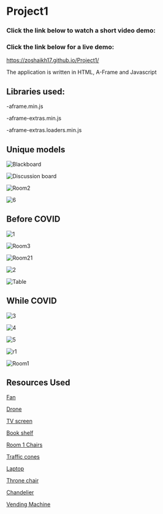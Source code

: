 # Project1

### Click the link below to watch a short video demo:


### Click the link below for a live demo:
https://zoshaikh17.github.io/Project1/

The application is written in HTML, A-Frame and Javascript
## Libraries used:
-aframe.min.js

-aframe-extras.min.js

-aframe-extras.loaders.min.js

## Unique models
![Blackboard](https://user-images.githubusercontent.com/55362861/95022670-e6ca8f00-0635-11eb-87ba-ed6a97143e4b.PNG)

![Discussion board](https://user-images.githubusercontent.com/55362861/95022689-124d7980-0636-11eb-9a5e-f759c93b95eb.PNG)

![Room2](https://user-images.githubusercontent.com/55362861/95022692-137ea680-0636-11eb-9193-0ae016735286.PNG)

![6](https://user-images.githubusercontent.com/55362861/95026813-a4b34480-0659-11eb-9252-ad29f2adfd9c.JPG)

## Before COVID 
![1](https://user-images.githubusercontent.com/55362861/95026726-0921d400-0659-11eb-83b5-424d15a0455d.JPG)

![Room3](https://user-images.githubusercontent.com/55362861/95022693-137ea680-0636-11eb-8c85-3100ddf81778.PNG)

![Room21](https://user-images.githubusercontent.com/55362861/95022694-14173d00-0636-11eb-8137-ce4568b5b166.PNG)

![2](https://user-images.githubusercontent.com/55362861/95026728-09ba6a80-0659-11eb-96f4-515a107c00d4.JPG)

![Table](https://user-images.githubusercontent.com/55362861/95022695-14afd380-0636-11eb-9a57-28d16313fc99.PNG)

  
## While COVID
![3](https://user-images.githubusercontent.com/55362861/95026729-09ba6a80-0659-11eb-8127-b1a423eaff86.JPG)

![4](https://user-images.githubusercontent.com/55362861/95026730-09ba6a80-0659-11eb-8ed4-96ff2d445347.JPG)

![5](https://user-images.githubusercontent.com/55362861/95026731-09ba6a80-0659-11eb-9bb7-2cebdbe848e2.JPG)

![r1](https://user-images.githubusercontent.com/55362861/95022690-124d7980-0636-11eb-90fa-d0e531584b08.PNG)

![Room1](https://user-images.githubusercontent.com/55362861/95022691-12e61000-0636-11eb-9ab8-41ff0bf3eab0.PNG)

## Resources Used
[Fan](https://sketchfab.com/3d-models/ceiling-fan-household-props-challenge-day-19-2dda12be0b5c465394ff651cd7eb215a)

[Drone](https://sketchfab.com/3d-models/drone-ce248709dea64ec1844e8dd9b614f7c0)

[TV screen](https://sketchfab.com/3d-models/tv-screen-2ecf44715572498db41acb4bf3227550)

[Book shelf](https://sketchfab.com/3d-models/bookshelf-b8f46cf7daca419a87ac8d131bad056f)

[Room 1 Chairs](https://sketchfab.com/3d-models/waiting-room-chairs-fd6f2c8d76ef4a1a8b932516284d50b0)

[Traffic cones](https://sketchfab.com/3d-models/traffic-cone-618218463ce34a0b97a058d37f844cf5)

[Laptop](https://sketchfab.com/3d-models/gaming-laptop-4e72a2078b3c4a75a821ab09830693fe)

[Throne chair](https://sketchfab.com/3d-models/wooden-chair-72b2c9d23bbd4ae4b63d4537c0c5b28d)

[Chandelier](https://sketchfab.com/3d-models/medieval-chandelier-dd8b8bd637b5420badb323d5ec82a948)

[Vending Machine](https://sketchfab.com/3d-models/vending-machine-f537e142a592428d85ca7a940be221d3)
